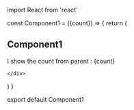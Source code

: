 import React from 'react'

const Component1 = ({count}) => {
  return (
    <div>
    <h2>Component1</h2>
    <p>I show the count from parent : {count}</p>
    
    </div>

  )
}

export default Component1